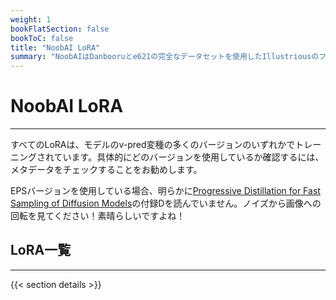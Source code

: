 ```yaml
---
weight: 1
bookFlatSection: false
bookToC: false
title: "NoobAI LoRA"
summary: "NoobAIはDanbooruとe621の完全なデータセットを使用したIllustriousのファインチューニングモデルです。モデルには`eps`と`v-prediction`の2つのバージョンがあります。特に指定がない限り、現在v-pred 0.65Sバージョンのトレーニングを行っています。"
---
```


<!--markdownlint-disable MD025 -->

# NoobAI LoRA

---

すべてのLoRAは、モデルのv-pred変種の多くのバージョンのいずれかでトレーニングされています。具体的にどのバージョンを使用しているか確認するには、メタデータをチェックすることをお勧めします。

EPSバージョンを使用している場合、明らかに[Progressive Distillation for Fast Sampling of Diffusion Models](https://arxiv.org/pdf/2202.00512)の付録Dを読んでいません。ノイズから画像への回転を見てください！素晴らしいですよね！

## LoRA一覧

---

{{< section details >}}
